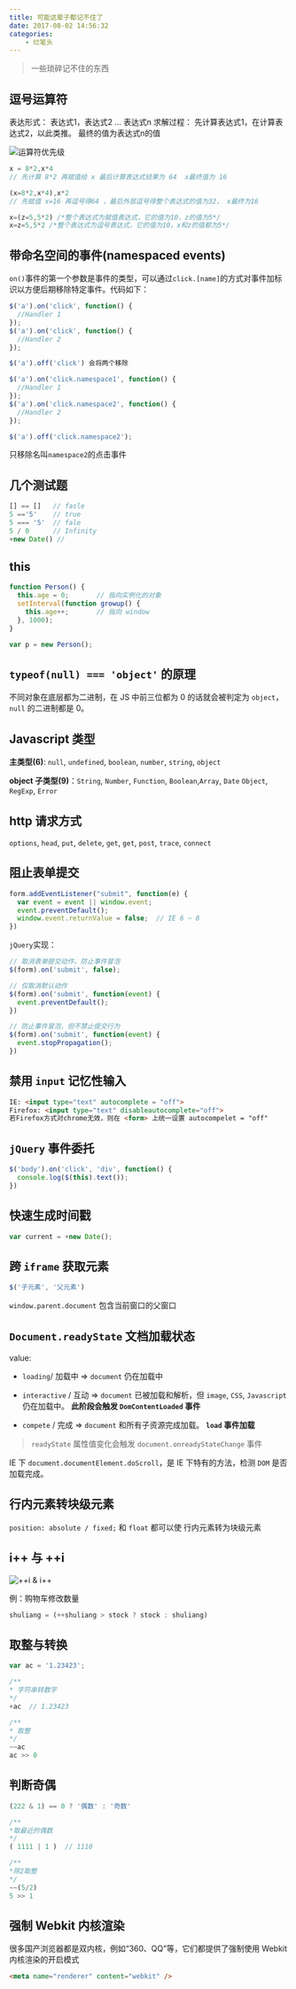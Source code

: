 ```yaml
---
title: 可能这辈子都记不住了
date: 2017-08-02 14:56:32
categories:
    - 烂笔头
---
```


>一些琐碎记不住的东西

<!-- more -->

## 逗号运算符

表达形式： 表达式1，表达式2 ... 表达式n
求解过程： 先计算表达式1，在计算表达式2，以此类推。
最终的值为表达式n的值

![运算符优先级](http://myblog-static.oss-cn-beijing.aliyuncs.com/post-imgs/%E9%97%AA%E5%BF%B5%E8%83%B6%E5%9B%8A/%E8%BF%90%E7%AE%97%E7%AC%A6%E4%BC%98%E5%85%88%E7%BA%A7.png?x-oss-process=style/blogImg-watermark)

```js
x = 8*2,x*4
// 先计算 8*2 再赋值给 x 最后计算表达式结果为 64  x最终值为 16
```


```js
(x=8*2,x*4),x*2
// 先赋值 x=16 再逗号得64 ，最后外层逗号得整个表达式的值为32， x最终为16
```

```js
x=(z=5,5*2) /*整个表达式为赋值表达式，它的值为10，z的值为5*/
x=z=5,5*2 /*整个表达式为逗号表达式，它的值为10，x和z的值都为5*/
```

## 带命名空间的事件(namespaced events)
`on()`事件的第一个参数是事件的类型，可以通过`click.[name]`的方式对事件加标识以方便后期移除特定事件。代码如下：
```js
$('a').on('click', function() {
  //Handler 1
});
$('a').on('click', function() {
  //Handler 2
});

$('a').off('click') 会将两个移除

```

```js
$('a').on('click.namespace1', function() {
  //Handler 1
});
$('a').on('click.namespace2', function() {
  //Handler 2
});

$('a').off('click.namespace2');

```
只移除名叫`namespace2`的点击事件


## 几个测试题
```js
[] == []   // fasle
5 =='5'    // true
5 === '5'  // fale
5 / 0      // Infinity
+new Date() //
```

## this
```js
function Person() {
  this.age = 0;       // 指向实例化的对象
  setInterval(function growup() {
    this.age++;       // 指向 window
  }, 1000);
}

var p = new Person();
```

## `typeof(null) === 'object'` 的原理
不同对象在底层都为二进制，在 JS 中前三位都为 0 的话就会被判定为 `object`，`null` 的二进制都是 0。

## Javascript 类型

**主类型(6)**: `null`, `undefined`, `boolean`, `number`, `string`, `object`

**object 子类型(9)**：`String`, `Number`, `Function`, `Boolean`,`Array`, `Date` `Object`, `RegExp`, `Error`

## http 请求方式

`options`, `head`, `put`, `delete`, `get`, `get`, `post`, `trace`, `connect`

## 阻止表单提交

```js
form.addEventListener("submit", function(e) {
  var event = event || window.event;
  event.preventDefault();
  window.event.returnValue = false;  // IE 6 ~ 8
})
```

`jQuery`实现：

```js
// 取消表单提交动作，防止事件冒泡
$(form).on('submit', false);

// 仅取消默认动作
$(form).on('submit', function(event) {
  event.preventDefault();
})

// 防止事件冒泡，但不禁止提交行为
$(form).on('submit', function(event) {
  event.stopPropagation();
})
```

## 禁用 `input` 记忆性输入

```html
IE: <input type="text" autocomplete = "off">
Firefox: <input type="text" disableautocomplete="off">
若Firefox方式对chrome无效，则在 <form> 上统一设置 autocompelet = "off"
```

## `jQuery` 事件委托

```js
$('body').on('click', 'div', function() {
  console.log($(this).text());
})
```

## 快速生成时间戳

```js
var current = +new Date();
```

## 跨 `iframe` 获取元素

```js
$('子元素', '父元素')
```
`window.parent.document` 包含当前窗口的父窗口

## `Document.readyState` 文档加载状态

value:
- `loading`/ 加载中 => `document` 仍在加载中

- `interactive` / 互动 => `document` 已被加载和解析，但 `image`, `CSS`, `Javascript` 仍在加载中。 **此阶段会触发 `DomContentLoaded` 事件**

- `compete` / 完成 =>  `document` 和所有子资源完成加载。 **`load` 事件加载**

> `readyState` 属性值变化会触发 `document.onreadyStateChange` 事件

IE 下 `document.documentElement.doScroll`，是 IE 下特有的方法，检测 `DOM` 是否加载完成。

## 行内元素转块级元素

`position: absolute / fixed;` 和 `float` 都可以使 行内元素转为块级元素

## i++ 与 ++i

![++i & i++](http://myblog-static.oss-cn-beijing.aliyuncs.com/post-imgs/%E9%97%AA%E5%BF%B5%E8%83%B6%E5%9B%8A/%2B%2Bi%26i%2B%2B.png?x-oss-process=style/blogImg-watermark)

例：购物车修改数量

```js
shuliang = (++shuliang > stock ? stock : shuliang)
```

## 取整与转换

```js
var ac = '1.23423';

/**
* 字符串转数字
*/
+ac  // 1.23423

/**
* 取整
*/
~~ac
ac >> 0
```

## 判断奇偶

```js
(222 & 1) == 0 ? '偶数' : '奇数'

/**
*取最近的偶数
*/
( 1111 | 1 )  // 1110

/**
*除2取整
*/
~~(5/2)
5 >> 1
```

## 强制 Webkit 内核渲染

很多国产浏览器都是双内核，例如“360、QQ”等，它们都提供了强制使用 Webkit 内核渲染的开启模式

```html
<meta name="renderer" content="webkit" />
```